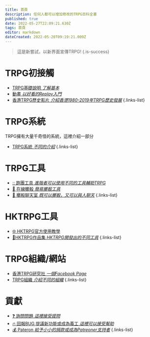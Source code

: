 ```yaml
---
title: 首頁
description: 任何人都可以增加修改的TRPG百科全書
published: true
date: 2022-05-27T22:09:21.630Z
tags: 首頁
editor: markdown
dateCreated: 2022-05-20T09:19:21.009Z
---
```


> 這是新嘗試，以新界面宣傳TRPG!
{.is-success}

# TRPG初接觸
- [TRPG基礎說明 *了解基本*](/TRPG/basicDecsription)
- [動畫 *以好看的Replay入門*](/TRPG/replay)
- [香港TRPG歷史影片 *介紹香港1980-2019年TRPG歷史發展*](https://www.youtube.com/watch?v=mB1VbQelfcc&feature=youtu.be)
{.links-list}

# TRPG系統
TRPG擁有大量千奇怪的系統，這裡介紹一部分
- [TRPG系統 *不同的介紹*](/TRPG/System)
{.links-list}

# TRPG工具
- [:: 跑團工具 *進階者可以使用不同的工具輔助TRPG*](/TRPG/Tools)
- [:busts_in_silhouette: 在線擲骰 *簡易擲骰工具*](https://roll.hktrpg.com/)
- [:satellite: 擲骰聊天室 *既可以擲骰，又可以與人聊天*](https://rollbot.hktrpg.com/)
{.links-list}

# HKTRPG工具
- [:globe_with_meridians: HKTRPG官方使用教學](https://bothelp.hktrpg.com/)
- [:busts_in_silhouette:HKTRPG作品集 *HKTRPG開發出的不同工具*](https://hktrpg.github.io/TG.line.Discord.Roll.Bot/PORTFOLIOP)
{.links-list}



# TRPG組織/網站
- [香港TRPG研究社 *一個Facebook Page*](https://www.facebook.com/groups/HKTRPG/)
- [TRPG組織 *介紹不同的組織*](/TRPG/Groups)
{.links-list}

# 貢獻
- [:question: 詢問問題 *這裡接受提問*](https://support.hktrpg.com)
- [:fire: 回報BUG,提議新功能或成為義工 *這裡可以接受幫助*](https://support.hktrpg.com)
- [:moneybag: Pateron *給予小小的捐款或成為Patreoner支持者*](https://patreon.com/hktrpg)
{.links-list}


